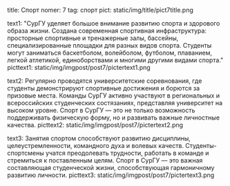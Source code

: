title: Спорт
nomer: 7
tag: спорт
pict: static/img/title/pict7title.png

text1: "СурГУ уделяет большое внимание развитию спорта и здорового образа жизни. Создана современная спортивная инфраструктура: просторные спортивные и тренажерные залы, бассейны, специализированные площадки для разных видов спорта. Студенты могут заниматься баскетболом, волейболом, футболом, плаванием, легкой атлетикой, единоборствами и многими другими видами спорта."
picttext1: static/img/imgpost/post7/pictertext1.png

text2: Регулярно проводятся университетские соревнования, где студенты демонстрируют спортивные достижения и борются за призовые места. Команды СурГУ активно участвуют в региональных и всероссийских студенческих состязаниях, представляя университет на высоком уровне. Спорт в СурГУ — это не только возможность поддерживать физическую форму, но и развивать важные личностные качества.
picttext2: static/img/imgpost/post7/pictertext2.png

text3: Занятия спортом способствуют развитию дисциплины, целеустремленности, командного духа и волевых качеств. Студенты-спортсмены учатся преодолевать трудности, работать в команде и стремиться к поставленным целям. Спорт в СурГУ — это важная составляющая студенческой жизни, способствующая гармоничному развитию личности.
picttext3: static/img/imgpost/post7/pictertext3.png